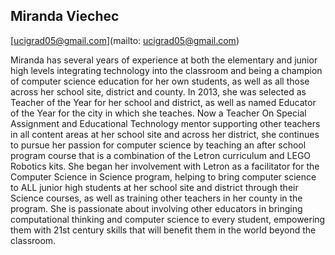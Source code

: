 ## Miranda Viechec

[ucigrad05@gmail.com](mailto: ucigrad05@gmail.com)

Miranda has several years of experience at both the elementary and junior high levels integrating technology into the classroom and being a champion of computer science education for her own students, as well as all those across her school site, district and county.  In 2013, she was selected as Teacher of the Year for her school and district, as well as named Educator of the Year for the city in which she teaches.  Now a Teacher On Special Assignment and Educational Technology mentor supporting other teachers in all content areas at her school site and across her district, she continues to pursue her passion for computer science by teaching an after school program course that is a combination of the Letron curriculum and LEGO Robotics kits.  She began her involvement with Letron as a facilitator for the Computer Science in Science program, helping to bring computer science to ALL junior high students at her school site and district through their Science courses, as well as training other teachers in her county in the program.  She is passionate about involving other educators in bringing computational thinking and computer science to every student, empowering them with 21st century skills that will benefit them in the world beyond the classroom.
